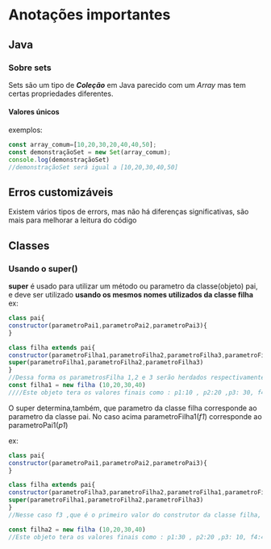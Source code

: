 ﻿# Anotações importantes
## Java
###  Sobre sets
Sets são um tipo de **_Coleção_** em Java parecido com um _Array_ mas tem certas propriedades diferentes.

#### Valores únicos
exemplos:

~~~javascript
const array_comum=[10,20,30,20,40,40,50];
const demonstraçãoSet = new Set(array_comum);
console.log(demonstraçãoSet)
//demonstraçãoSet será igual a [10,20,30,40,50]
~~~
## Erros customizáveis
Existem vários tipos de errors, mas não há diferenças significativas, são mais para melhorar a leitura do código 

## Classes
### Usando o super()
**super** é usado para utilizar um método ou parametro da classe(objeto) pai, e deve ser utilizado **usando os mesmos nomes utilizados da classe filha**
ex:

~~~javascript
class pai{
constructor(parametroPai1,parametroPai2,parametroPai3){
}

class filha extends pai{
constructor(parametroFilha1,parametroFilha2,parametroFilha3,parametroFilha4){
super(parametroFilha1,parametroFilha2,parametroFilha3)
}
//Dessa forma os parametrosFilha 1,2 e 3 serão herdados respectivamente dos parametrosPai 1,2 e 3
const filha1 = new filha (10,20,30,40)
////Este objeto tera os valores finais como : p1:10 , p2:20 ,p3: 30, f4:40
~~~
O super determina,também, que parametro da classe filha corresponde ao parametro da classe pai.
No caso acima parametroFilha1(_f1_) corresponde ao parametroPai1(_p1_)

ex:
~~~javascript
class pai{
constructor(parametroPai1,parametroPai2,parametroPai3){
}

class filha extends pai{
constructor(parametroFilha3,parametroFilha2,parametroFilha1,parametroFilha4){
super(parametroFilha1,parametroFilha2,parametroFilha3)
}
//Nesse caso f3 ,que é o primeiro valor do construtor da classe filha, assumirá o terceiro valor do construtor da classe pai

const filha2 = new filha (10,20,30,40)
//Este objeto tera os valores finais como : p1:30 , p2:20 ,p3: 10, f4:40
~~~
